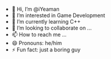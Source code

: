 - 👋 Hi, I’m @iYeaman
- 👀 I’m interested in Game Development
- 🌱 I’m currently learning C++
- 💞️ I’m looking to collaborate on ...
- 📫 How to reach me ...
- 😄 Pronouns: he/him
- ⚡ Fun fact: just a boring guy

<!---
iYeaman/iYeaman is a ✨ special ✨ repository because its `README.md` (this file) appears on your GitHub profile.
You can click the Preview link to take a look at your changes.
--->
